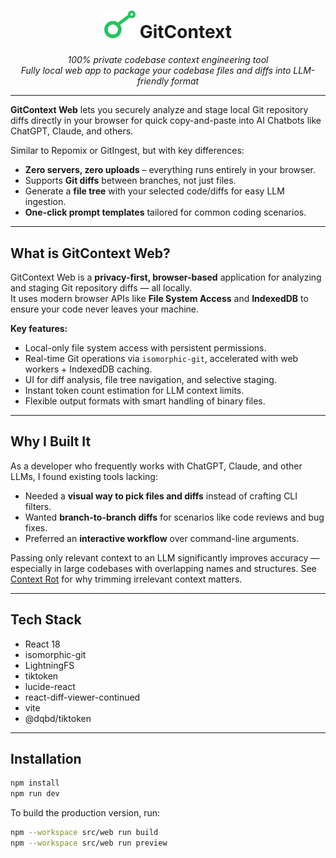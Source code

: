 <h1 align="center">
  <img src="./src/web/public/gitcontext.svg" width="50">
  <span>GitContext</span>
</h1>

<p align="center">
  <em>100% private codebase context engineering tool<br>
  Fully local web app to package your codebase files and diffs into LLM-friendly format</em>
</p>

---

**GitContext Web** lets you securely analyze and stage local Git repository diffs directly in your browser for quick copy-and-paste into AI Chatbots like ChatGPT, Claude, and others.

Similar to Repomix or GitIngest, but with key differences:

- **Zero servers, zero uploads** – everything runs entirely in your browser.  
- Supports **Git diffs** between branches, not just files.  
- Generate a **file tree** with your selected code/diffs for easy LLM ingestion.  
- **One-click prompt templates** tailored for common coding scenarios.

---

## What is GitContext Web?

GitContext Web is a **privacy-first, browser-based** application for analyzing and staging Git repository diffs — all locally.  
It uses modern browser APIs like **File System Access** and **IndexedDB** to ensure your code never leaves your machine.

**Key features:**
- Local-only file system access with persistent permissions.
- Real-time Git operations via `isomorphic-git`, accelerated with web workers + IndexedDB caching.
- UI for diff analysis, file tree navigation, and selective staging.
- Instant token count estimation for LLM context limits.
- Flexible output formats with smart handling of binary files.

---

## Why I Built It

As a developer who frequently works with ChatGPT, Claude, and other LLMs, I found existing tools lacking:

- Needed a **visual way to pick files and diffs** instead of crafting CLI filters.
- Wanted **branch-to-branch diffs** for scenarios like code reviews and bug fixes.
- Preferred an **interactive workflow** over command-line arguments.

Passing only relevant context to an LLM significantly improves accuracy — especially in large codebases with overlapping names and structures. See [Context Rot](https://research.trychroma.com/context-rot) for why trimming irrelevant context matters.

---

## Tech Stack

- React 18
- isomorphic-git
- LightningFS
- tiktoken
- lucide-react
- react-diff-viewer-continued
- vite
- @dqbd/tiktoken

---

## Installation

```bash
npm install
npm run dev
```

To build the production version, run:

```bash
npm --workspace src/web run build
npm --workspace src/web run preview
```

